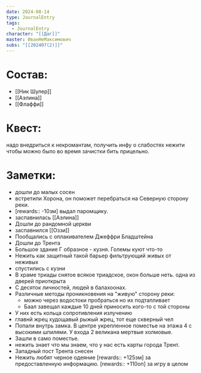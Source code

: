 ```yaml
---
date: 2024-08-14
type: JournalEntry
tags:
  - JournalEntry
character: "[[Даг]]"
master: ИванНеМаксимович
subs: "[[202407(2)]]"
---
```

# Состав:
- [[Ник Шулер]]
- [[Аэлина]]
- [[Флаффи]]
# Квест:
 надо внедриться к некромантам, получить инфу о слабостях нежити чтобы можно было во время зачистки бить прицельно.
# Заметки:
- дошли до малых сосен
- встретили Хорона, он поможет перебраться на Северную сторону реки.
- [rewards:: -10зм] выдал паромщику.
- заспавнилась [[Аэлина]]
- Дошли до рандомной церкви
- заспавнился [[Оззи]]
- Пообщались с оплакивателем Джеффри Бладштейна
- Дошли до Трента
- Большое здание Г образное - кузня. Големы куют что-то
- Нежить как защитный такой барьер фильтрующий живых от неживых
- спустились с кузни
- В храме триады снятое всякое триадское, окон больше неть. одна из дверей приоткрыта
- С десяток личностей, людей в балахоонах.
- Различные методы проникновения на "живую" сторону реки:
	- можно через водостоки пробраться но их подтапливает
	- Баал завещал каждые 10 дней приносить кого-то с той стороны
- У них есть кольца сопротивления излучению
- главнй жрец худощавый рыжый жрец, тот еще скверный чел 
- Попали внутрь замка. В центре укрепленное поместье на этажа 4 с высокими шпилями. У входа 2 великана мертвые холмовые.
- Зашли в само поместье.
- нежить знает что мы знаем, что у нас есть карты города Трент.
- Западный пост Трента снесен
- Нежить любят черное одеяние
[rewards:: +125зм] за предоставленную информацию.
[rewards:: +110оп] за игру в целом
